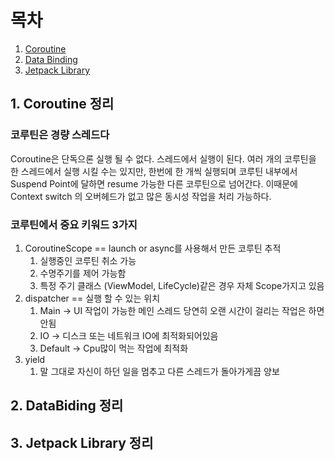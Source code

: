 # 목차
1. [Coroutine](#1.-Coroutine-정리)
2. [Data Binding](#2.-DataBiding-정리)
3. [Jetpack Library](#3.-Jetpack-Library-정리)

## 1. Coroutine 정리
### 코루틴은 경량 스레드다
Coroutine은 단독으론 실행 될 수 없다. 스레드에서 실행이 된다. 여러 개의 코루틴을 한 스레드에서 실행 시킬 수는 있지만,
한번에 한 개씩 실행되며 코루틴 내부에서 Suspend Point에 달하면 resume 가능한 다른 코루틴으로 넘어간다. 
이때문에 Context switch 의 오버헤드가 없고 많은 동시성 작업을 처리 가능하다.
### 코루틴에서 중요 키워드 3가지
1. CoroutineScope == launch or async를 사용해서 만든 코루틴 추적
   1. 실행중인 코루틴 취소 가능
   2. 수명주기를 제어 가능함
   3. 특정 주기 클래스 (ViewModel, LifeCycle)같은 경우 자체 Scope가지고 있음
2. dispatcher == 실행 할 수 있는 위치
   1. Main -> UI 작업이 가능한 메인 스레드 당연히 오랜 시간이 걸리는 작업은 하면 안됨
   2. IO -> 디스크 또는 네트워크 IO에 최적화되어있음
   3. Default -> Cpu많이 먹는 작업에 최적화
3. yield
   1. 말 그대로 자신이 하던 일을 멈추고 다른 스레드가 돌아가게끔 양보
    


## 2. DataBiding 정리


## 3. Jetpack Library 정리